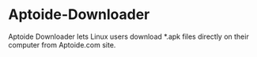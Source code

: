 Aptoide-Downloader
==================

Aptoide Downloader lets Linux users download *.apk files directly on their computer from Aptoide.com site.


